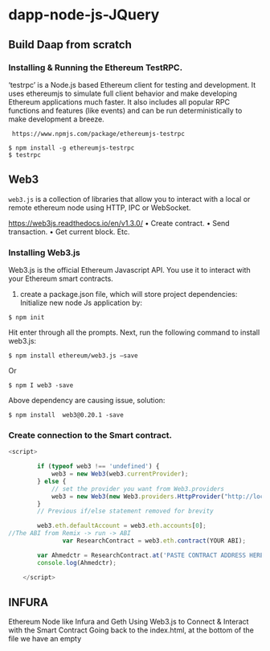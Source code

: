 # dapp-node-js-JQuery


## Build Daap from scratch
### Installing & Running the Ethereum TestRPC.
‘testrpc’ is a Node.js based Ethereum client for testing and development. It uses ethereumjs to simulate full client behavior and make developing Ethereum applications much faster. It also includes all popular RPC functions and features (like events) and can be run deterministically to make development a breeze.

` https://www.npmjs.com/package/ethereumjs-testrpc`
```
$ npm install -g ethereumjs-testrpc
$ testrpc
```
## Web3
`web3.js` is a collection of libraries that allow you to interact with a local or remote ethereum node using HTTP, IPC or WebSocket.

 https://web3js.readthedocs.io/en/v1.3.0/
•	Create contract.
•	Send transaction.
•	Get current block. Etc.
### Installing Web3.js
Web3.js is the official Ethereum Javascript API. You use it to interact with your Ethereum smart contracts.
1. create a package.json file, which will store project dependencies:
Initialize new node Js application by:
```
$ npm init
```
Hit enter through all the prompts. Next, run the following command to install web3.js:
```
$ npm install ethereum/web3.js –save
```
Or 
```
$ npm I web3 -save
```
Above dependency are causing issue, solution:
```
$ npm install  web3@0.20.1 -save
```
### Create connection to the Smart contract.
```javascript
<script>

        if (typeof web3 !== 'undefined') {
            web3 = new Web3(web3.currentProvider);
        } else {
            // set the provider you want from Web3.providers
            web3 = new Web3(new Web3.providers.HttpProvider("http://localhost:8545"));
        }
        // Previous if/else statement removed for brevity

        web3.eth.defaultAccount = web3.eth.accounts[0];
//The ABI from Remix -> run -> ABI
               var ResearchContract = web3.eth.contract(YOUR ABI);

        var Ahmedctr = ResearchContract.at('PASTE CONTRACT ADDRESS HERE');
        console.log(Ahmedctr);

    </script>
```

## INFURA
Ethereum Node like Infura and Geth 
Using Web3.js to Connect & Interact with the Smart Contract
Going back to the index.html, at the bottom of the file we have an empty <script> tag. This is where we will write the necessary code to work with our smart contract.
Normally I would never use jQuery (I'm a big Angular fan), but this keeps things more simple.
In the head tags, we're already importing the Web3.js library, so now, let's use it to connect to our testrpc client:
This code comes directly from the Web3.js Github page.
It's saying that if web3 is not undefined, then we'll use that as our provider. If it's undefined (else), we can manually specify the provider ourselves.
You may be wondering, how would web3 be defined? Well, if you're using the Chrome extension MetaMask (which we will use later in this course) or an Ethereum browser like Mist, the provider is automatically injected.
Next, we have to specify a default ethereum account to use through the web3.eth.defaultAccount method:
The Create button was changed to Deploy on Remix.

To integrate with Meta Mask // it is work just like express server on JS app.
### Install Lite-server:
```
npm install lite-server --save-dev
```
